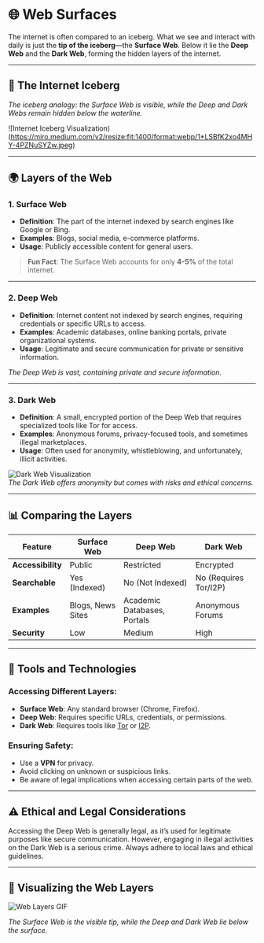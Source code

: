# 🌐 Web Surfaces

The internet is often compared to an iceberg. What we see and interact with daily is just the **tip of the iceberg**—the **Surface Web**. Below it lie the **Deep Web** and the **Dark Web**, forming the hidden layers of the internet.  

---

## 🧊 The Internet Iceberg  
*The iceberg analogy: the Surface Web is visible, while the Deep and Dark Webs remain hidden below the waterline.*  

![Internet Iceberg Visualization)(https://miro.medium.com/v2/resize:fit:1400/format:webp/1*LSBfK2xo4MHY-4PZNuSYZw.jpeg)

---

## 🌍 Layers of the Web  

### 1. **Surface Web**  
- **Definition**: The part of the internet indexed by search engines like Google or Bing.  
- **Examples**: Blogs, social media, e-commerce platforms.  
- **Usage**: Publicly accessible content for general users.  

> **Fun Fact**: The Surface Web accounts for only **4-5%** of the total internet.  

---

### 2. **Deep Web**  
- **Definition**: Internet content not indexed by search engines, requiring credentials or specific URLs to access.  
- **Examples**: Academic databases, online banking portals, private organizational systems.  
- **Usage**: Legitimate and secure communication for private or sensitive information.  
 
*The Deep Web is vast, containing private and secure information.*  

---

### 3. **Dark Web**  
- **Definition**: A small, encrypted portion of the Deep Web that requires specialized tools like Tor for access.  
- **Examples**: Anonymous forums, privacy-focused tools, and sometimes illegal marketplaces.  
- **Usage**: Often used for anonymity, whistleblowing, and unfortunately, illicit activities.  

![Dark Web Visualization](https://i.giphy.com/media/v1.Y2lkPTc5MGI3NjExZ2xsa2Q1MzYxdTYzdjIxczd0bm84YmoycjBtMHVjMXNlMGVlcjRheCZlcD12MV9pbnRlcm5hbF9naWZfYnlfaWQmY3Q9Zw/3oKIPlCroSFHV8uoko/giphy.gif)  
*The Dark Web offers anonymity but comes with risks and ethical concerns.*  

---

## 📊 Comparing the Layers  

| Feature             | Surface Web         | Deep Web                  | Dark Web               |  
|---------------------|---------------------|---------------------------|------------------------|  
| **Accessibility**   | Public             | Restricted                | Encrypted             |  
| **Searchable**      | Yes (Indexed)      | No (Not Indexed)          | No (Requires Tor/I2P) |  
| **Examples**        | Blogs, News Sites  | Academic Databases, Portals | Anonymous Forums      |  
| **Security**        | Low                | Medium                    | High                  |  

---

## 🔧 Tools and Technologies  

### Accessing Different Layers:  
- **Surface Web**: Any standard browser (Chrome, Firefox).  
- **Deep Web**: Requires specific URLs, credentials, or permissions.  
- **Dark Web**: Requires tools like [Tor](https://www.torproject.org/) or [I2P](https://geti2p.net/).  

### Ensuring Safety:  
- Use a **VPN** for privacy.  
- Avoid clicking on unknown or suspicious links.  
- Be aware of legal implications when accessing certain parts of the web.  

---

## ⚠️ Ethical and Legal Considerations  

Accessing the Deep Web is generally legal, as it’s used for legitimate purposes like secure communication. However, engaging in illegal activities on the Dark Web is a serious crime. Always adhere to local laws and ethical guidelines.  

---

## 🎥 Visualizing the Web Layers  

![Web Layers GIF](https://tenor.com/bXdRV.gif)  

*The Surface Web is the visible tip, while the Deep and Dark Web lie below the surface.*  
